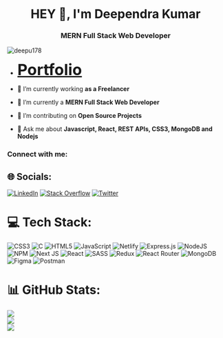 <h1 align="center">HEY 👋, I'm Deependra Kumar</h1>
<h3 align="center">MERN Full Stack Web Developer</h3>


<p align="left"> <img src="https://komarev.com/ghpvc/?username=deepu178&label=Profile%20views&color=0e75b6&style=flat" alt="deepu178" /> </p>

-  <a target="_blank" href="https://deependra-portfolio.netlify.app/" style="font-weight:bolder; font-size:36px;">Portfolio</a>

- 🔭 I’m currently working **as a Freelancer**

- 🌱 I’m currently a **MERN Full Stack Web Developer**

- 👯 I’m contributing on **Open Source Projects**

- 💬 Ask me about **Javascript, React, REST APIs, CSS3, MongoDB and Nodejs**

<h3 align="left">Connect with me:</h3>

## 🌐 Socials:
[![LinkedIn](https://img.shields.io/badge/LinkedIn-%230077B5.svg?logo=linkedin&logoColor=white)](https://linkedin.com/in/deependra-kumar-760563166) [![Stack Overflow](https://img.shields.io/badge/-Stackoverflow-FE7A16?logo=stack-overflow&logoColor=white)](https://stackoverflow.com/users/17247487) [![Twitter](https://img.shields.io/badge/Twitter-%231DA1F2.svg?logo=Twitter&logoColor=white)](https://twitter.com/trizectfounder) 

# 💻 Tech Stack:
![CSS3](https://img.shields.io/badge/css3-%231572B6.svg?style=for-the-badge&logo=css3&logoColor=white) ![C](https://img.shields.io/badge/c-%2300599C.svg?style=for-the-badge&logo=c&logoColor=white) ![HTML5](https://img.shields.io/badge/html5-%23E34F26.svg?style=for-the-badge&logo=html5&logoColor=white) ![JavaScript](https://img.shields.io/badge/javascript-%23323330.svg?style=for-the-badge&logo=javascript&logoColor=%23F7DF1E) ![Netlify](https://img.shields.io/badge/netlify-%23000000.svg?style=for-the-badge&logo=netlify&logoColor=#00C7B7) ![Express.js](https://img.shields.io/badge/express.js-%23404d59.svg?style=for-the-badge&logo=express&logoColor=%2361DAFB) ![NodeJS](https://img.shields.io/badge/node.js-6DA55F?style=for-the-badge&logo=node.js&logoColor=white) ![NPM](https://img.shields.io/badge/NPM-%23000000.svg?style=for-the-badge&logo=npm&logoColor=white) ![Next JS](https://img.shields.io/badge/Next-black?style=for-the-badge&logo=next.js&logoColor=white) ![React](https://img.shields.io/badge/react-%2320232a.svg?style=for-the-badge&logo=react&logoColor=%2361DAFB) ![SASS](https://img.shields.io/badge/SASS-hotpink.svg?style=for-the-badge&logo=SASS&logoColor=white) ![Redux](https://img.shields.io/badge/redux-%23593d88.svg?style=for-the-badge&logo=redux&logoColor=white) ![React Router](https://img.shields.io/badge/React_Router-CA4245?style=for-the-badge&logo=react-router&logoColor=white) ![MongoDB](https://img.shields.io/badge/MongoDB-%234ea94b.svg?style=for-the-badge&logo=mongodb&logoColor=white) 	![Figma](https://img.shields.io/badge/figma-%23F24E1E.svg?style=for-the-badge&logo=figma&logoColor=white) ![Postman](https://img.shields.io/badge/Postman-FF6C37?style=for-the-badge&logo=postman&logoColor=white)
# 📊 GitHub Stats:
![](https://github-readme-stats.vercel.app/api?username=deepu178&theme=dark&hide_border=false&include_all_commits=false&count_private=false)<br/>
![](https://github-readme-streak-stats.herokuapp.com/?user=deepu178&theme=dark&hide_border=false)<br/>
![](https://github-readme-stats.vercel.app/api/top-langs/?username=deepu178&theme=dark&hide_border=false&include_all_commits=false&count_private=false&layout=compact)



